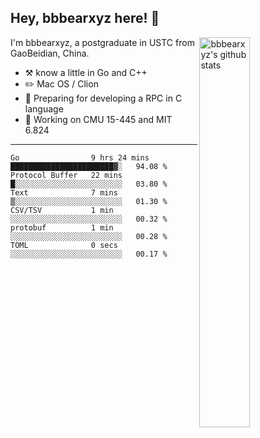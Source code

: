 ## Hey, bbbearxyz here! :wave:

<img align="right" alt="bbbearxyz's github stats" width="40%" src="https://github-readme-stats.vercel.app/api?username=bbbearxyz&show_icons=true">

I'm bbbearxyz, a postgraduate in USTC from GaoBeidian, China.

-   :hammer_and_pick:    know a little in Go and C++
-   :pencil2: Mac OS / Clion
-   :seedling: Preparing for developing a RPC in C language 
-   :thinking: Working on CMU 15-445 and MIT 6.824
---
<!--START_SECTION:waka-->

```text
Go                9 hrs 24 mins   ███████████████████████▓░   94.08 %
Protocol Buffer   22 mins         █░░░░░░░░░░░░░░░░░░░░░░░░   03.80 %
Text              7 mins          ▒░░░░░░░░░░░░░░░░░░░░░░░░   01.30 %
CSV/TSV           1 min           ░░░░░░░░░░░░░░░░░░░░░░░░░   00.32 %
protobuf          1 min           ░░░░░░░░░░░░░░░░░░░░░░░░░   00.28 %
TOML              0 secs          ░░░░░░░░░░░░░░░░░░░░░░░░░   00.17 %
```

<!--END_SECTION:waka-->
